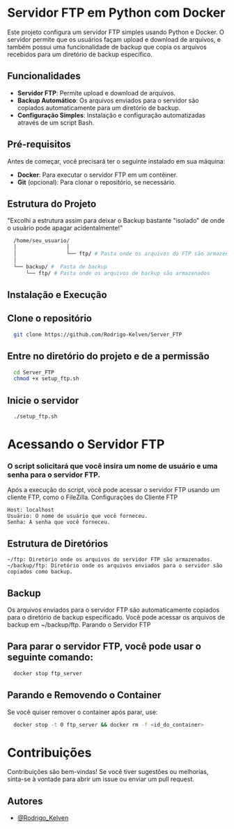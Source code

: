 # Servidor FTP em Python com Docker

Este projeto configura um servidor FTP simples usando Python e Docker. O servidor permite que os usuários façam upload e download de arquivos, e também possui uma funcionalidade de backup que copia os arquivos recebidos para um diretório de backup específico.

## Funcionalidades

- **Servidor FTP**: Permite upload e download de arquivos.
- **Backup Automático**: Os arquivos enviados para o servidor são copiados automaticamente para um diretório de backup.
- **Configuração Simples**: Instalação e configuração automatizadas através de um script Bash.

## Pré-requisitos

Antes de começar, você precisará ter o seguinte instalado em sua máquina:

- **Docker**: Para executar o servidor FTP em um contêiner.
- **Git** (opcional): Para clonar o repositório, se necessário.

## Estrutura do Projeto
"Excolhi a estrutura assim para deixar o Backup bastante "isolado" de onde o usuário pode apagar acidentalmente!"
```bash
  /home/seu_usuario/ 
  │                │ 
  │                └── ftp/ # Pasta onde os arquivos do FTP são armazenados 
  │ 
  └── backup/ #  Pasta de backup 
      └── ftp/ # Pasta onde os arquivos de backup são armazenados

```


## Instalação e Execução

## Clone o repositório

```bash
  git clone https://github.com/Rodrigo-Kelven/Server_FTP
```
    
## Entre no diretório do projeto e de a permissão

```bash
  cd Server_FTP
  chmod +x setup_ftp.sh
```

## Inicie o servidor

```bash
  ./setup_ftp.sh
```


# Acessando o Servidor FTP

### O script solicitará que você insira um nome de usuário e uma senha para o servidor FTP.

Após a execução do script, você pode acessar o servidor FTP usando um cliente FTP, como o FileZilla.
Configurações do Cliente FTP

    Host: localhost
    Usuário: O nome de usuário que você forneceu.
    Senha: A senha que você forneceu.

## Estrutura de Diretórios

    ~/ftp: Diretório onde os arquivos do servidor FTP são armazenados.
    ~/backup/ftp: Diretório onde os arquivos enviados para o servidor são copiados como backup.

## Backup

Os arquivos enviados para o servidor FTP são automaticamente copiados para o diretório de backup especificado. Você pode acessar os arquivos de backup em ~/backup/ftp.
Parando o Servidor FTP

## Para parar o servidor FTP, você pode usar o seguinte comando:
```bash
  docker stop ftp_server
```

## Parando e Removendo o Container

Se você quiser remover o container após parar, use:
```bash
  docker stop -t 0 ftp_server && docker rm -f <id_do_container>
```

# Contribuições

Contribuições são bem-vindas! Se você tiver sugestões ou melhorias, sinta-se à vontade para abrir um issue ou enviar um pull request.

## Autores

- [@Rodrigo_Kelven](https://github.com/Rodrigo-Kelven)
